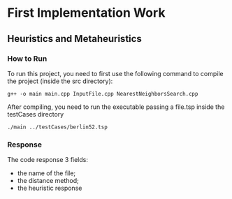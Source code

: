 # First Implementation Work
## Heuristics and Metaheuristics

### How to Run
To run this project, you need to first use the following command to compile the project (inside the src directory):

``` g++ -o main main.cpp InputFile.cpp NearestNeighborsSearch.cpp ```

After compiling, you need to run the executable passing a file.tsp inside the testCases directory

``` ./main ../testCases/berlin52.tsp ```

### Response
The code response 3 fields: 
- the name of the file;
- the distance method;
- the heuristic response